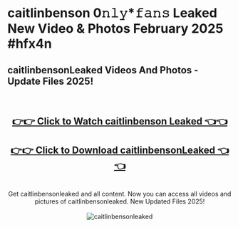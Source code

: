 # caitlinbenson 0𝚗𝚕𝚢*𝚏𝚊𝚗𝚜 Leaked New Video & Photos February 2025 #hfx4n

<h2>caitlinbensonLeaked Videos And Photos - Update Files 2025!</h2>
<br>
<div align="center">
<h2><a href="https://mediaupload.pro?title=caitlinbenson&ref=11F" rel="nofollow">👉👉 Click to Watch caitlinbenson Leaked 👈👈</a></h2>
<h2><a href="https://mediaupload.pro?title=caitlinbenson&ref=11F" rel="nofollow">👉👉 Click to Download caitlinbensonLeaked 👈👈</a></h2>
<br>
Get caitlinbensonleaked and all content. Now you can access all videos and pictures of caitlinbensonleaked. New Updated Files 2025!
<br>
<br>
<a href="https://mediaupload.pro?title=caitlinbenson&ref=11F" rel="nofollow" data-target="animated-image.originalLink"><img src="https://i.ibb.co/Gkj2r4b/banner.png" alt="caitlinbensonleaked" style="max-width: 100%; display: inline-block;" data-target="animated-image.originalImage"></a>
</div>
<br>

